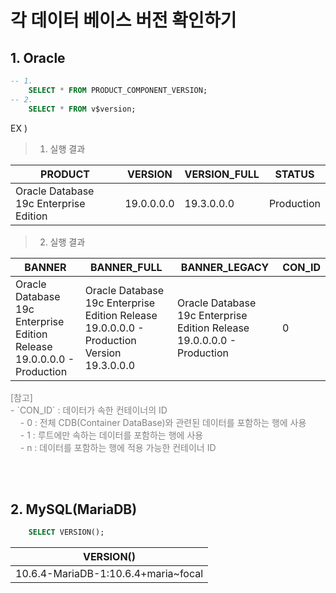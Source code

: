 # 각 데이터 베이스 버전 확인하기

## 1. Oracle

```sql
-- 1.
    SELECT * FROM PRODUCT_COMPONENT_VERSION;
-- 2.
    SELECT * FROM v$version;
```

EX )

> 1. 실행 결과

| PRODUCT                                | VERSION    | VERSION_FULL | STATUS     |
| -------------------------------------- | ---------- | ------------ | ---------- |
| Oracle Database 19c Enterprise Edition | 19.0.0.0.0 | 19.3.0.0.0   | Production |

> 2. 실행 결과

| BANNER                                                                 | BANNER_FULL                                                                               | BANNER_LEGACY                                                          | CON_ID |
| ---------------------------------------------------------------------- | ----------------------------------------------------------------------------------------- | ---------------------------------------------------------------------- | ------ |
| Oracle Database 19c Enterprise Edition Release 19.0.0.0.0 - Production | Oracle Database 19c Enterprise Edition Release 19.0.0.0.0 - Production Version 19.3.0.0.0 | Oracle Database 19c Enterprise Edition Release 19.0.0.0.0 - Production | 0      |

<span style="color: gray;">
[참고]<br>
- `CON_ID` : 데이터가 속한 컨테이너의 ID<br>
&nbsp;&nbsp;&nbsp;&nbsp;- 0 : 전체 CDB(Container DataBase)와 관련된 데이터를 포함하는 행에 사용<br>
&nbsp;&nbsp;&nbsp;&nbsp;- 1 : 루트에만 속하는 데이터를 포함하는 행에 사용<br>
&nbsp;&nbsp;&nbsp;&nbsp;- n : 데이터를 포함하는 행에 적용 가능한 컨테이너 ID<br>
</span>
    
      
<br><br>

## 2. MySQL(MariaDB)

```sql
    SELECT VERSION();
```

| VERSION()                           |
| ----------------------------------- |
| 10.6.4-MariaDB-1:10.6.4+maria~focal |
